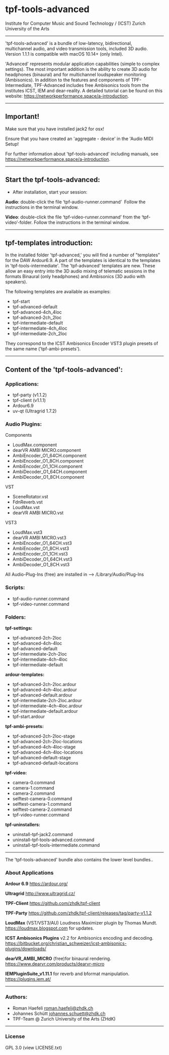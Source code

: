 # tpf-tools-advanced
Institute for Computer Music and Sound Technology / (ICST) Zurich University of the Arts

---

'tpf-tools-advanced' is a bundle of low-latency, bidirectional, multichannel audio, and video transmission tools, included 3D audio. 
Version 1.1.1 is compatible with macOS 10.14+ (only Intel).

'Advanced' represents modular application capabilities (simple to complex settings). The most important addition is the ability to create 3D audio for headphones (binaural) and for multichannel loudspeaker monitoring (Ambisonics).
In addition to the features and components of TPF-Intermediate, TPF-Advanced includes free Ambisonics tools from the institutes ICST, IEM and dear-reality.  A detailed tutorial can be found on this website: <https://networkperformance.space/a-introduction>.

----

Important!
---

Make sure that you have installed jack2 for osx!

Ensure that you have created an 'aggregate - device' in the 'Audio MIDI Setup!

For further information about 'tpf-tools-advanced' including manuals, see <https://networkperformance.space/a-introduction>.

----

## Start the tpf-tools-advanced:

- After installation, start your session:

**Audio**: double-click the file ‘tpf-audio-runner.command’ 
Follow the instructions in the terminal window.

**Video**: double-click the file ‘tpf-video-runner.command’ from the ‘tpf-video’-folder. 
Follow the instructions in the terminal window.

---

tpf-templates introduction:
---

In the installed folder 'tpf-advanced,' you will find a number of "templates" for the DAW Ardour6.9.
A part of the templates is identical to the templates in 'tpf-tools-intermediate'.
The 'tpf-advanced' templates are new. These allow an easy entry into the 3D audio mixing of telematic sessions in the formats Binaural (only headphones) and Ambisonics (3D audio with speakers).

The following templates are available as examples:
- tpf-start
- tpf-advanced-default
- tpf-advanced-4ch_4loc
- tpf-advanced-2ch_2loc
- tpf-intermediate-default
- tpf-intermediate-4ch_4loc
- tpf-intermediate-2ch_2loc

They correspond to the ICST Ambisonics Encoder VST3 plugin presets of the same name ('tpf-ambi-presets').


----

## Content of the 'tpf-tools-advanced':

### Applications:
- tpf-party (v1.1.2)
- tpf-client (v1.1.1)
- Ardour6.9
- uv-qt (Ultragrid 1.7.2)

### Audio Plugins:

Components
- LoudMax.component
- dearVR AMBI MICRO.component
- AmbiEncoder_O1_64CH.component
- AmbiEncoder_O1_8CH.component
- AmbiEncoder_O1_1CH.component
- AmbiDecoder_O1_64CH.component
- AmbiDecoder_O1_8CH.component

VST
- SceneRotator.vst
- FdnReverb.vst
- LoudMax.vst
- dearVR AMBI MICRO.vst


VST3
- LoudMax.vst3
- dearVR AMBI MICRO.vst3
- AmbiEncoder_O1_64CH.vst3
- AmbiEncoder_O1_8CH.vst3
- AmbiEncoder_O1_1CH.vst3
- AmbiDecoder_O1_64CH.vst3
- AmbiDecoder_O1_8CH.vst3

All Audio-Plug-Ins (free) are installed in --> /Library/Audio/Plug-Ins

### Scripts:
- tpf-audio-runner.command
- tpf-video-runner.command

### Folders:

**tpf-settings:**
- tpf-advanced-2ch-2loc
- tpf-advanced-4ch-4loc
- tpf-advanced-default
- tpf-intermediate-2ch-2loc
- tpf-intermediate-4ch-4loc
- tpf-intermediate-default

**ardour-templates:**
- tpf-advanced-2ch-2loc.ardour
- tpf-advanced-4ch-4loc.ardour
- tpf-advanced-default.ardour
- tpf-intermediate-2ch-2loc.ardour
- tpf-intermediate-4ch-4loc.ardour
- tpf-intermediate-default.ardour
- tpf-start.ardour

**tpf-ambi-presets:**
- tpf-advanced-2ch-2loc-stage
- tpf-advanced-2ch-2loc-locations
- tpf-advanced-4ch-4loc-stage
- tpf-advanced-4ch-4loc-locations
- tpf-advanced-default-stage
- tpf-advanced-default-locations

**tpf-video:**
- camera-0.command
- camera-1.command
- camera-2.command
- selftest-camera-0.command
- selftest-camera-1.command
- selftest-camera-2.command
- tpf-video-runner.command

**tpf-uninstallers:**
- uninstall-tpf-jack2.command
- uninstall-tpf-tools-advanced.command
- uninstall-tpf-tools-intermediate.command

----

The 'tpf-tools-advanced' bundle also contains the lower level bundles..

### About Applications

**Ardour 6.9**
<https://ardour.org/>

**Ultragrid**
<http://www.ultragrid.cz/> 

**TPF-Client**
<https://github.com/zhdk/tpf-client>

**TPF-Party**
<https://github.com/zhdk/tpf-client/releases/tag/party-v1.1.2>

**LoudMax** (VST/VST3/AU) Loudness Maximizer plugin by Thomas Mundt.
<https://loudmax.blogspot.com> for updates. 

**ICST Ambisonics Plugins** v2.2 for Ambisonics encoding and decoding.
<https://bitbucket.org/christian_schweizer/icst-ambisonics-plugins/downloads/>

**dearVR_AMBI_MICRO** (free)for binaural rendering.
<https://www.dearvr.com/products/dearvr-micro>

**IEMPluginSuite_v1.11.1** for reverb and bformat manipulation.
<https://plugins.iem.at/>

----

### Authors:

* Roman Haefeli <roman.haefeli@zhdk.ch>
* Johannes Schütt <johannes.schuett@zhdk.ch>
* TPF-Team @ Zurich University of the Arts (ZHdK)

-----

### License
GPL 3.0 (view LICENSE.txt)

